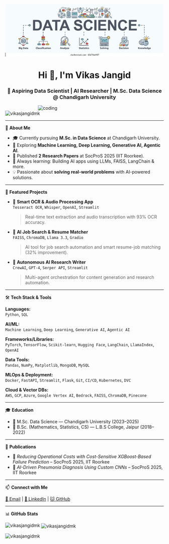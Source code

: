 ![logo](https://github.com/vikasjangidmk/vikasjangidmk/blob/main/banner.png)

<h1 align="center">Hi 👋, I'm Vikas Jangid</h1>
<h3 align="center">🚀 Aspiring Data Scientist | AI Researcher | M.Sc. Data Science @ Chandigarh University</h3>

<img align="right" alt="coding" width="400" src="https://github.com/vikasjangidmk/vikasjangidmk/assets/130329907/e5526690-2466-48fa-a42a-1871e4feda87" />

<p align="left"> 
  <img src="https://komarev.com/ghpvc/?username=vikasjangidmk&label=Profile%20views&color=0e75b6&style=flat" alt="vikasjangidmk" /> 
</p>

---

🔬 **About Me**

- 🎓 Currently pursuing **M.Sc. in Data Science** at Chandigarh University.
- 🤖 Exploring **Machine Learning, Deep Learning, Generative AI, Agentic AI**.
- 📝 Published **2 Research Papers** at SocProS 2025 (IIT Roorkee).
- 🌱 Always learning: Building AI apps using LLMs, FAISS, LangChain & more.
- 💡 Passionate about **solving real-world problems** with AI-powered solutions.

---

📌 **Featured Projects**

- 🧠 **Smart OCR & Audio Processing App**  
  `Tesseract OCR`, `Whisper`, `OpenAI`, `Streamlit`  
  > Real-time text extraction and audio transcription with 93% OCR accuracy.

- 🤝 **AI Job Search & Resume Matcher**  
  `FAISS`, `ChromaDB`, `Llama 3.3`, `Gradio`  
  > AI tool for job search automation and smart resume-job matching (32% improvement).

- 🧾 **Autonomous AI Research Writer**  
  `CrewAI`, `GPT-4`, `Serper API`, `Streamlit`  
  > Multi-agent orchestration for content generation and research automation.

---

🛠 **Tech Stack & Tools**

**Languages:**  
`Python`, `SQL`

**AI/ML:**  
`Machine Learning`, `Deep Learning`, `Generative AI`, `Agentic AI`

**Frameworks/Libraries:**  
`PyTorch`, `TensorFlow`, `Scikit-learn`, `Hugging Face`, `LangChain`, `LlamaIndex`, `OpenAI`

**Data Tools:**  
`Pandas`, `NumPy`, `Matplotlib`, `MongoDB`, `MySQL`

**MLOps & Deployment:**  
`Docker`, `FastAPI`, `Streamlit`, `Flask`, `Git`, `CI/CD`, `Kubernetes`, `DVC`

**Cloud & Vector DBs:**  
`AWS`, `GCP`, `Azure`, `Google Vertex AI`, `Bedrock`, `FAISS`, `ChromaDB`, `Pinecone`

---

🎓 **Education**

- 📍 M.Sc. Data Science — Chandigarh University (2023–2025)  
- 📍 B.Sc. (Mathematics, Statistics, CS) — L.B.S College, Jaipur (2018–2022)

---

📄 **Publications**

- 🔹 *Reducing Operational Costs with Cost-Sensitive XGBoost-Based Failure Prediction* – SocProS 2025, IIT Roorkee  
- 🔹 *AI-Driven Pneumonia Diagnosis Using Custom CNNs* – SocProS 2025, IIT Roorkee

---

📫 **Connect with Me**

<a href="mailto:vikasjangidmk@gmail.com">📧 Email</a> |
<a href="https://linkedin.com/in/vikas-jangid-ab0b0b1b9" target="blank">🔗 LinkedIn</a> |
<a href="https://github.com/vikasjangidmk" target="blank">🐱 GitHub</a>

---

📊 **GitHub Stats**

<p>
  <img align="left" src="https://github-readme-stats.vercel.app/api/top-langs?username=vikasjangidmk&show_icons=true&locale=en&layout=compact" alt="vikasjangidmk" />
</p>

<p>&nbsp;<img align="center" src="https://github-readme-stats.vercel.app/api?username=vikasjangidmk&show_icons=true&locale=en" alt="vikasjangidmk" /></p>

<p><img align="center" src="https://github-readme-streak-stats.herokuapp.com/?user=vikasjangidmk&" alt="vikasjangidmk" /></p>
